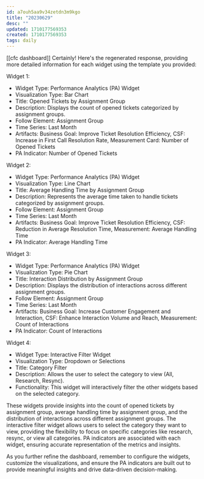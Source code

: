 ```yaml
---
id: a7ouh5aa9v34zetdn3m9kgo
title: "20230629"
desc: ""
updated: 1710177569353
created: 1710177569353
tags: daily
---
```


[[cfc dashboard]]
Certainly! Here's the regenerated response, providing more detailed information for each widget using the template you provided:

Widget 1:
- Widget Type: Performance Analytics (PA) Widget
- Visualization Type: Bar Chart
- Title: Opened Tickets by Assignment Group
- Description: Displays the count of opened tickets categorized by assignment groups.
- Follow Element: Assignment Group
- Time Series: Last Month
- Artifacts: Business Goal: Improve Ticket Resolution Efficiency, CSF: Increase in First Call Resolution Rate, Measurement Card: Number of Opened Tickets
- PA Indicator: Number of Opened Tickets

Widget 2:
- Widget Type: Performance Analytics (PA) Widget
- Visualization Type: Line Chart
- Title: Average Handling Time by Assignment Group
- Description: Represents the average time taken to handle tickets categorized by assignment groups.
- Follow Element: Assignment Group
- Time Series: Last Month
- Artifacts: Business Goal: Improve Ticket Resolution Efficiency, CSF: Reduction in Average Resolution Time, Measurement: Average Handling Time
- PA Indicator: Average Handling Time

Widget 3:
- Widget Type: Performance Analytics (PA) Widget
- Visualization Type: Pie Chart
- Title: Interaction Distribution by Assignment Group
- Description: Displays the distribution of interactions across different assignment groups.
- Follow Element: Assignment Group
- Time Series: Last Month
- Artifacts: Business Goal: Increase Customer Engagement and Interaction, CSF: Enhance Interaction Volume and Reach, Measurement: Count of Interactions
- PA Indicator: Count of Interactions

Widget 4:
- Widget Type: Interactive Filter Widget
- Visualization Type: Dropdown or Selections
- Title: Category Filter
- Description: Allows the user to select the category to view (All, Research, Resync).
- Functionality: This widget will interactively filter the other widgets based on the selected category.

These widgets provide insights into the count of opened tickets by assignment group, average handling time by assignment group, and the distribution of interactions across different assignment groups. The interactive filter widget allows users to select the category they want to view, providing the flexibility to focus on specific categories like research, resync, or view all categories. PA indicators are associated with each widget, ensuring accurate representation of the metrics and insights.

As you further refine the dashboard, remember to configure the widgets, customize the visualizations, and ensure the PA indicators are built out to provide meaningful insights and drive data-driven decision-making.


